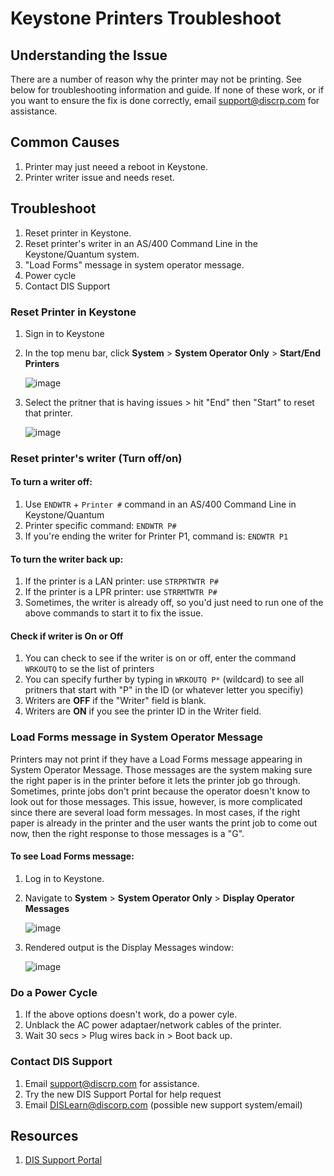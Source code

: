 # Keystone Printers Troubleshoot

## Understanding the Issue 

There are a number of reason why the printer may not be printing. See below for troubleshooting information and guide. If none of these work, or if you want to ensure the fix is done correctly, email <support@discrp.com> for assistance.

## Common Causes
1. Printer may just neeed a reboot in Keystone.
2. Printer writer issue and needs reset.

## Troubleshoot 
1. Reset printer in Keystone.
2. Reset printer's writer in an AS/400 Command Line in the Keystone/Quantum system.
3. "Load Forms" message in system operator message.
4. Power cycle
5. Contact DIS Support

### Reset Printer in Keystone 

1. Sign in to Keystone
2. In the top menu bar, click **System** > **System Operator Only** > **Start/End Printers**
   
   ![image](https://github.com/user-attachments/assets/96356bb0-d246-499a-a719-767ca428f847)

3. Select the pritner that is having issues > hit "End" then "Start" to reset that printer. 
   
   ![image](https://github.com/user-attachments/assets/c8ee1691-cf23-4322-898a-b2a4e34e1a9c)

### Reset printer's writer (Turn off/on)

#### To turn a writer off: 
1. Use `ENDWTR` + `Printer #` command in an AS/400 Command Line in Keystone/Quantum
2. Printer specific command: `ENDWTR P#`
3. If you're ending the writer for Printer P1, command is: `ENDWTR P1`

#### To turn the writer back up: 
1. If the printer is a LAN printer: use `STRPRTWTR P#`
2. If the printer is a LPR printer: use `STRRMTWTR P#`
3. Sometimes, the writer is already off, so you'd just need to run one of the above commands to start it to fix the issue. 

#### Check if writer is On or Off
1. You can check to see if the writer is on or off, enter the command `WRKOUTQ` to se the list of printers
2. You can specify further by typing in `WRKOUTQ P*` (wildcard) to see all pritners that start with "P" in the ID (or whatever letter you specifiy)
3. Writers are **OFF** if the "Writer" field is blank.
4. Writers are **ON** if you see the printer ID in the Writer field.  

### Load Forms message in System Operator Message  

Printers may not print if they have a Load Forms message appearing in System Operator Message. Those messages are the system making sure the right paper is in the printer before it lets the printer job go through. Sometimes, printe jobs don't print because the operator doesn't know to look out for those messages. This issue, however, is more complicated since there are several load form messages. In most cases, if the right paper is already in the printer and the user wants the print job to come out now, then the right response to those messages is a "G". 

#### To see Load Forms message: 
1. Log in to Keystone.
2. Navigate to **System** > **System Operator Only** > **Display Operator Messages**

   ![image](https://github.com/user-attachments/assets/a44cffff-17a4-4d43-80aa-87e651d11131)

4. Rendered output is the Display Messages window:
   
   ![image](https://github.com/user-attachments/assets/22145006-be6e-4176-86e3-d03eca28a569)

### Do a Power Cycle
1. If the above options doesn't work, do a power cyle.
2. Unblack the AC power adaptaer/network cables of the printer.
3. Wait 30 secs > Plug wires back in > Boot back up.

### Contact DIS Support 
1. Email <support@discrp.com> for assistance.
2. Try the new DIS Support Portal for help request
3. Email <DISLearn@discorp.com> (possible new support system/email)

## Resources 
1. [DIS Support Portal](https://perseus.my.site.com/DISSupportPortal/s/login/)
